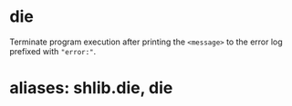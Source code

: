 # die <message>

Terminate program execution after printing the `<message>` to the error log
prefixed with `"error:"`.

# aliases: shlib.die, die
